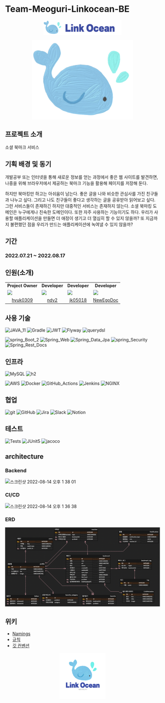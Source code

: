 # Team-Meoguri-Linkocean-BE

<p align="center">
  <img src="images/Small_Logo.png" alt="drawing"/>
</p>
<p align="center">
  <img src="images/logo2.png" alt="drawing"/>
</p>

## 프로젝트 소개

소셜 북마크 서비스

## 기획 배경 및 동기

개발공부 또는 인터넷을 통해 새로운 정보를 얻는 과정에서 좋은 웹 사이트를 발견하면, 나중을 위해 브라우저에서 제공하는 북마크 기능을 활용해 페이지를 저장해 둔다.

하지만 북마킹만 하고는 아쉬움이 남는다. 좋은 글을 나와 비슷한 관심사를 가진 친구들과 나누고 싶다. 그리고 나도 친구들이 좋다고 생각하는 글을 공유받아 읽어보고 싶다. 그런 서비스들이 존재하긴 하지만 대중적인
서비스는 존재하지 않는다.
소셜 북마킹 도메인은 누구에게나 친숙한 도메인이다. 또한 자주 사용하는 기능이기도 하다. 우리가 사용할 애플리케이션을 만들면 더 애정이 생기고 더 열심히 할 수 있지 않을까? 또 지금까지 불편했던 점을 우리가 만드는
애플리케이션에 녹여낼 수 있지 않을까?

## 기간

### 2022.07.21 ~ 2022.08.17

## 인원(소개)

<table>
  <tr>
    <td align="center"><b>Project Owner</b></td>
    <td align="center"><b>Developer</b></td>
    <td align="center"><b>Developer</b></td>
    <td align="center"><b>Developer</b></td>
</tr>
  <tr>
    <td>
        <a href="https://github.com/hyuk0309">
            <img src="https://avatars.githubusercontent.com/u/29492667?v=4" width="100px" />
        </a>
    </td>
    <td>
        <a href="https://github.com/ndy2">
            <img src="https://avatars.githubusercontent.com/u/67302707?v=4" width="100px" />
        </a>
    </td>
    <td>
        <a href="https://github.com/jk05018">
            <img src="https://avatars.githubusercontent.com/u/68465557?v=4" width="100px" />
        </a>
    </td>
    <td>
        <a href="https://github.com/NewEgoDoc">
            <img src="https://avatars.githubusercontent.com/u/53653597?v=4" width="100px" />
        </a>
    </td>
  </tr>

  <tr> 
    <td align="center"><a href="https://github.com/hyuk0309">hyuk0309</a></td>
    <td align="center"><a href="https://github.com/ndy2">ndy2</a></td>
    <td align="center"><a href="https://github.com/jk05018">jk05018</a></td>
    <td align="center"><a href="https://github.com/NewEgoDoc">NewEgoDoc</a></td>
  </tr>
</table>

## 사용 기술

![JAVA_11](https://img.shields.io/badge/JAVA_11-blue?style=flat&logo=OpenJDK&logoColor=000000)
![Gradle](https://img.shields.io/badge/Gradle_7.4.1-02303A.svg?style=Plastic&logo=Gradle&logoColor=white)
![JWT](https://img.shields.io/badge/JWT-black?style=Plastic&logo=JSON%20web%20tokens)
![Flyway](https://img.shields.io/badge/flyway-white.svg?style=Plastic&logo=Flyway&logoColor=red)
![querydsl](https://img.shields.io/badge/querydsl-black.svg?style=Plastic&logo=Elastic&logoColor=white)

![spring_Boot_2](https://img.shields.io/badge/spring_Boot_2.7.1-%236DB33F.svg?style=Plastic&logo=SpringBoot&logoColor=white)
![Spring_Web](https://img.shields.io/badge/Spring_Web-%236DB33F.svg?style=Plastic&logo=spring&logoColor=white)
![Spring_Data_Jpa](https://img.shields.io/badge/Spring_Data_Jpa-%236DB33F.svg?style=Plastic&logo=spring&logoColor=white)
![spring_Security](https://img.shields.io/badge/spring_Security-%236DB33F.svg?style=Plastic&logo=springsecurity&logoColor=white)
![Spring_Rest_Docs](https://img.shields.io/badge/spring_Rest--Docs-%236DB33F.svg?style=Plastic&logo=Asciidoctor&logoColor=white)

## 인프라

![MySQL](https://img.shields.io/badge/mysql-%23121011.svg?style=Plastic&logo=mysql&logoColor=white)
![h2](https://img.shields.io/badge/H2-darkblue.svg?style=Plastic&logo=h2&logoColor=red)

![AWS](https://img.shields.io/badge/EC2,RDS,S3-%23FF9900.svg?style=Plastic&logo=amazon-aws&logoColor=white)
![Docker](https://img.shields.io/badge/Docker-4A154B?style=flat&logo=Docker&logoColor=#4A154B)
![GitHub_Actions](https://img.shields.io/badge/GitHub_Actions-%23121011.svg?style=Plastic&logo=GitHubActions&logoColor=white)
![Jenkins](https://img.shields.io/badge/Jenkins-D24939?style=flat&logo=Jenkins&logoColor=white)
![NGINX](https://img.shields.io/badge/NGINX-009639?style=flat&logo=NGINX&logoColor=white)

## 협업

![git](https://img.shields.io/badge/git-F05032?style=flat&logo=Git&logoColor=white)
![GitHub](https://img.shields.io/badge/github-%23121011.svg?style=Plastic&logo=github&logoColor=white)
![Jira](https://img.shields.io/badge/jira-%230A0FFF.svg?style=Plastic&logo=jira&logoColor=white)
![Slack](https://img.shields.io/badge/Slack-4A154B?style=Plastic&logo=slack&logoColor=white)
![Notion](https://img.shields.io/badge/Notion-000000?style=Plastic&logo=Notion&logoColor=white)

## 테스트

![Tests](https://gist.githubusercontent.com/ndy2/b494ca906f8a3cf49eb85df89485ca5c/raw/36cedbf4c62e1ba37ae9c6fee95af99ac80a8c05/badge.svg)
![JUnit5](https://img.shields.io/badge/JUnit5-white?style=Plastic&logo=JUnit5)
![jacoco](https://img.shields.io/badge/jacoco-white.svg?style=Plastic&logo=jacoco&logoColor=red)

## architecture

### Backend
<img width="993" alt="스크린샷 2022-08-14 오후 1 38 01" src="https://user-images.githubusercontent.com/68465557/184539427-6c114d7a-d273-482d-99ee-c3ebc7203df1.png">

### CI/CD
<img width="858" alt="스크린샷 2022-08-14 오후 1 36 38" src="https://user-images.githubusercontent.com/68465557/184539425-ddb7dd6a-7e24-491f-98a0-3b7b2187ec2f.png">


### ERD
![ERD](images/erd.png)

## 위키

- [Namings](https://github.com/prgrms-web-devcourse/Team-Meoguri-Linkocean-BE/wiki/Namings)
- [규칙](https://github.com/prgrms-web-devcourse/Team-Meoguri-Linkocean-BE/wiki/%EA%B7%9C%EC%B9%99)
- [깃 컨벤션](https://github.com/prgrms-web-devcourse/Team-Meoguri-Linkocean-BE/wiki/git-github-%EC%BB%A8%EB%B2%A4%EC%85%98)

<p align="center">
  <img src="images/logo.png" alt="drawing" width="150"/>
</p>

